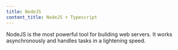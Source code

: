 ```yaml
---
title: NodeJS
content_title: NodeJS + Typescript
---
```


NodeJS is the most powerful tool for building web servers. It works asynchronously and handles tasks in a lightening speed.

<!-- ---
title: Statically Generated
content_title: Statically Generated
---

Even you can generate the code for upload to static and fast webservers like surge -->
